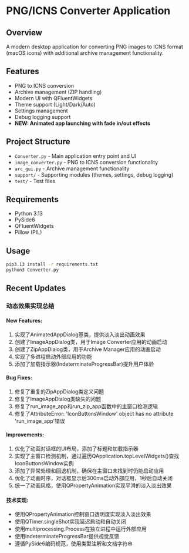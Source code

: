 # PNG/ICNS Converter Application

## Overview
A modern desktop application for converting PNG images to ICNS format (macOS icons) with additional archive management functionality.

## Features
- PNG to ICNS conversion
- Archive management (ZIP handling)
- Modern UI with QFluentWidgets
- Theme support (Light/Dark/Auto)
- Settings management
- Debug logging support
- **NEW: Animated app launching with fade in/out effects**

## Project Structure
- `Converter.py` - Main application entry point and UI
- `image_converter.py` - PNG to ICNS conversion functionality
- `arc_gui.py` - Archive management functionality
- `support/` - Supporting modules (themes, settings, debug logging)
- `test/` - Test files

## Requirements
- Python 3.13
- PySide6
- QFluentWidgets
- Pillow (PIL)

## Usage
```bash
pip3.13 install -r requirements.txt
python3 Converter.py
```

## Recent Updates

### 动态效果实现总结

#### New Features:
1. 实现了AnimatedAppDialog基类，提供淡入淡出动画效果
2. 创建了ImageAppDialog类，用于Image Converter应用的动画启动
3. 创建了ZipAppDialog类，用于Archive Manager应用的动画启动
4. 实现了多进程启动外部应用的功能
5. 添加了加载指示器(IndeterminateProgressBar)提升用户体验

#### Bug Fixes:
1. 修复了重复的ZipAppDialog类定义问题
2. 修复了ImageAppDialog类缺失的问题
3. 修复了run_image_app和run_zip_app函数中的主窗口检测逻辑
4. 修复了AttributeError: 'IconButtonsWindow' object has no attribute 'run_image_app'错误

#### Improvements:
1. 优化了动画对话框的UI布局，添加了标题和加载指示器
2. 实现了主窗口检测机制，通过遍历QApplication.topLevelWidgets()查找IconButtonsWindow实例
3. 添加了异常处理和回退机制，确保在主窗口未找到时仍能启动应用
4. 优化了动画时序，对话框显示后300ms启动外部应用，1秒后自动关闭
5. 统一了动画风格，使用QPropertyAnimation实现平滑的淡入淡出效果

#### 技术实现:
- 使用QPropertyAnimation控制窗口透明度实现淡入淡出效果
- 使用QTimer.singleShot实现延迟启动和自动关闭
- 使用multiprocessing.Process在独立进程中运行外部应用
- 使用IndeterminateProgressBar提供视觉反馈
- 遵循PySide6编码规范，使用类型注解和文档字符串